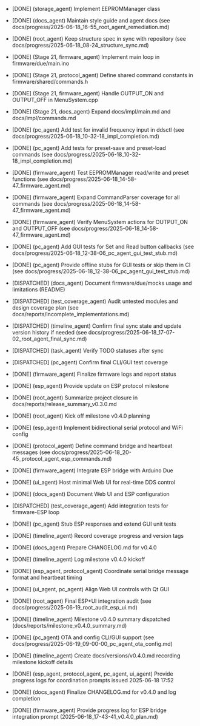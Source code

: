- [DONE] (storage_agent) Implement EEPROMManager class
- [DONE] (docs_agent) Maintain style guide and agent docs (see docs/progress/2025-06-18_16-55_root_agent_remediation.md)
- [DONE] (root_agent) Keep structure spec in sync with repository (see docs/progress/2025-06-18_08-24_structure_sync.md)
- [DONE] (Stage 21, firmware_agent) Implement main loop in firmware/due/main.ino
- [DONE] (Stage 21, protocol_agent) Define shared command constants in firmware/shared/commands.h
- [DONE] (Stage 21, firmware_agent) Handle OUTPUT_ON and OUTPUT_OFF in MenuSystem.cpp
- [DONE] (Stage 21, docs_agent) Expand docs/impl/main.md and docs/impl/commands.md
- [DONE] (pc_agent) Add test for invalid frequency input in ddsctl (see docs/progress/2025-06-18_10-32-18_impl_completion.md)
- [DONE] (pc_agent) Add tests for preset-save and preset-load commands (see docs/progress/2025-06-18_10-32-18_impl_completion.md)
- [DONE] (firmware_agent) Test EEPROMManager read/write and preset functions (see docs/progress/2025-06-18_14-58-47_firmware_agent.md)
- [DONE] (firmware_agent) Expand CommandParser coverage for all commands (see docs/progress/2025-06-18_14-58-47_firmware_agent.md)
- [DONE] (firmware_agent) Verify MenuSystem actions for OUTPUT_ON and OUTPUT_OFF (see docs/progress/2025-06-18_14-58-47_firmware_agent.md)
- [DONE] (pc_agent) Add GUI tests for Set and Read button callbacks (see docs/progress/2025-06-18_12-38-06_pc_agent_gui_test_stub.md)
- [DONE] (pc_agent) Provide offline stubs for GUI tests or skip them in CI (see docs/progress/2025-06-18_12-38-06_pc_agent_gui_test_stub.md)
- [DISPATCHED] (docs_agent) Document firmware/due/mocks usage and limitations (README)
- [DISPATCHED] (test_coverage_agent) Audit untested modules and design coverage plan (see docs/reports/incomplete_implementations.md)
- [DISPATCHED] (timeline_agent) Confirm final sync state and update version history if needed (see docs/progress/2025-06-18_17-07-02_root_agent_final_sync.md)
- [DISPATCHED] (task_agent) Verify TODO statuses after sync
- [DISPATCHED] (pc_agent) Confirm final CLI/GUI test coverage
- [DONE] (firmware_agent) Finalize firmware logs and report status
- [DONE] (esp_agent) Provide update on ESP protocol milestone
- [DONE] (root_agent) Summarize project closure in docs/reports/release_summary_v0.3.0.md

- [DONE] (root_agent) Kick off milestone v0.4.0 planning
- [DONE] (esp_agent) Implement bidirectional serial protocol and WiFi config
- [DONE] (protocol_agent) Define command bridge and heartbeat messages (see docs/progress/2025-06-18_20-45_protocol_agent_esp_commands.md)
- [DONE] (firmware_agent) Integrate ESP bridge with Arduino Due
- [DONE] (ui_agent) Host minimal Web UI for real-time DDS control
- [DONE] (docs_agent) Document Web UI and ESP configuration
- [DISPATCHED] (test_coverage_agent) Add integration tests for firmware-ESP loop
- [DONE] (pc_agent) Stub ESP responses and extend GUI unit tests
- [DONE] (timeline_agent) Record coverage progress and version tags
- [DONE] (docs_agent) Prepare CHANGELOG.md for v0.4.0
- [DONE] (timeline_agent) Log milestone v0.4.0 kickoff

- [DONE] (esp_agent, protocol_agent) Coordinate serial bridge message format and heartbeat timing
- [DONE] (ui_agent, pc_agent) Align Web UI controls with Qt GUI
- [DONE] (root_agent) Final ESP+UI integration audit (see docs/progress/2025-06-19_root_audit_esp_ui.md)
- [DONE] (timeline_agent) Milestone v0.4.0 summary dispatched (docs/reports/milestone_v0.4.0_summary.md)
- [DONE] (pc_agent) OTA and config CLI/GUI support (see docs/progress/2025-06-19_09-00-00_pc_agent_ota_config.md)
- [DONE] (timeline_agent) Create docs/versions/v0.4.0.md recording milestone kickoff details
- [DONE] (esp_agent, protocol_agent, pc_agent, ui_agent) Provide progress logs for coordination prompts issued 2025-06-18 17:52
- [DONE] (docs_agent) Finalize CHANGELOG.md for v0.4.0 and log completion
- [DONE] (firmware_agent) Provide progress log for ESP bridge integration prompt (2025-06-18_17-43-41_v0.4.0_plan.md)
